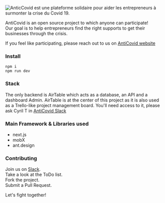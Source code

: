 
![AnticCovid est une plateforme solidaire pour aider les entrepreneurs à surmonter la crise du Covid 19.](https://i.ibb.co/mtPrGSK/MARION-ANTICOVID-CAPSULE-TW-HEADER-19-03-20.jpg)

AntiCovid is an open source project to which anyone can participate!   
Our goal is to help entrepreneurs find the right supports to get their businesses through the crisis. 
   
If you feel like participating, please reach out to us on [AntiCovid website](https://www.anticovid.io)
### Install

    npm i
    npm run dev

### Stack
The only backend is AirTable which acts as a database, an API and a dashboard Admin.
AirTable is at the center of this project as it is also used as a Trello-like project management board.
You'll need access to it, please ask Cyril T in [AntiCovid Slack](https://join.slack.com/t/anticovid/shared_invite/zt-cqp7qpgi-MTzPntEyKkDQnr4jbLRDyg)
### Main Framework & Libraries used
- next.js
- mobX
- ant.design
### Contributing

Join us on [Slack](https://join.slack.com/t/anticovid/shared_invite/zt-cqp7qpgi-MTzPntEyKkDQnr4jbLRDyg).  
Take a look at the ToDo list.  
Fork the project.  
Submit a Pull Request.  
   
Let's fight together!
